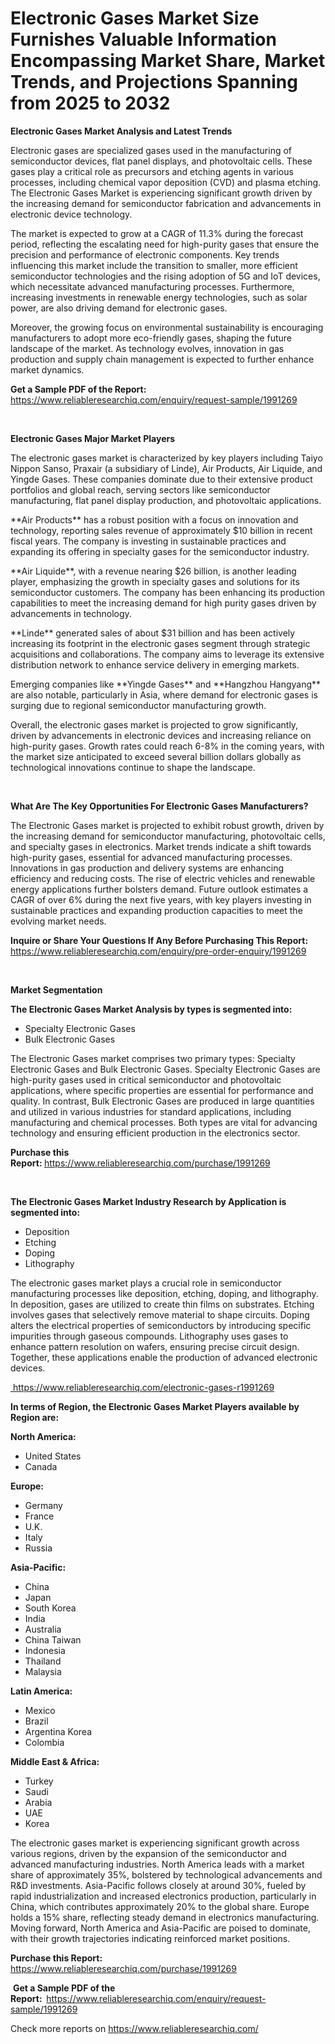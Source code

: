 <p><h1>Electronic Gases Market Size Furnishes Valuable Information Encompassing Market Share, Market Trends, and Projections Spanning from 2025 to 2032</h1></p><p><strong>Electronic Gases Market Analysis and Latest Trends</strong></p>
<p><p>Electronic gases are specialized gases used in the manufacturing of semiconductor devices, flat panel displays, and photovoltaic cells. These gases play a critical role as precursors and etching agents in various processes, including chemical vapor deposition (CVD) and plasma etching. The Electronic Gases Market is experiencing significant growth driven by the increasing demand for semiconductor fabrication and advancements in electronic device technology.</p><p>The market is expected to grow at a CAGR of 11.3% during the forecast period, reflecting the escalating need for high-purity gases that ensure the precision and performance of electronic components. Key trends influencing this market include the transition to smaller, more efficient semiconductor technologies and the rising adoption of 5G and IoT devices, which necessitate advanced manufacturing processes. Furthermore, increasing investments in renewable energy technologies, such as solar power, are also driving demand for electronic gases. </p><p>Moreover, the growing focus on environmental sustainability is encouraging manufacturers to adopt more eco-friendly gases, shaping the future landscape of the market. As technology evolves, innovation in gas production and supply chain management is expected to further enhance market dynamics.</p></p>
<p><strong>Get a Sample PDF of the Report:&nbsp;</strong> <a href="https://www.reliableresearchiq.com/enquiry/request-sample/1991269?utm_campaign=3350&utm_medium=2&utm_source=Github&utm_content=ia&utm_term=31032025&utm_id=electronic-gases">https://www.reliableresearchiq.com/enquiry/request-sample/1991269</a></p>
<p>&nbsp;</p>
<p><strong>Electronic Gases Major Market Players</strong></p>
<p><p>The electronic gases market is characterized by key players including Taiyo Nippon Sanso, Praxair (a subsidiary of Linde), Air Products, Air Liquide, and Yingde Gases. These companies dominate due to their extensive product portfolios and global reach, serving sectors like semiconductor manufacturing, flat panel display production, and photovoltaic applications.</p><p>**Air Products** has a robust position with a focus on innovation and technology, reporting sales revenue of approximately $10 billion in recent fiscal years. The company is investing in sustainable practices and expanding its offering in specialty gases for the semiconductor industry.</p><p>**Air Liquide**, with a revenue nearing $26 billion, is another leading player, emphasizing the growth in specialty gases and solutions for its semiconductor customers. The company has been enhancing its production capabilities to meet the increasing demand for high purity gases driven by advancements in technology.</p><p>**Linde** generated sales of about $31 billion and has been actively increasing its footprint in the electronic gases segment through strategic acquisitions and collaborations. The company aims to leverage its extensive distribution network to enhance service delivery in emerging markets.</p><p>Emerging companies like **Yingde Gases** and **Hangzhou Hangyang** are also notable, particularly in Asia, where demand for electronic gases is surging due to regional semiconductor manufacturing growth.</p><p>Overall, the electronic gases market is projected to grow significantly, driven by advancements in electronic devices and increasing reliance on high-purity gases. Growth rates could reach 6-8% in the coming years, with the market size anticipated to exceed several billion dollars globally as technological innovations continue to shape the landscape.</p></p>
<p>&nbsp;</p>
<p><strong>What Are The Key Opportunities For Electronic Gases Manufacturers?</strong></p>
<p><p>The Electronic Gases market is projected to exhibit robust growth, driven by the increasing demand for semiconductor manufacturing, photovoltaic cells, and specialty gases in electronics. Market trends indicate a shift towards high-purity gases, essential for advanced manufacturing processes. Innovations in gas production and delivery systems are enhancing efficiency and reducing costs. The rise of electric vehicles and renewable energy applications further bolsters demand. Future outlook estimates a CAGR of over 6% during the next five years, with key players investing in sustainable practices and expanding production capacities to meet the evolving market needs.</p></p>
<p><strong>Inquire or Share Your Questions If Any Before Purchasing This Report:</strong> <a href="https://www.reliableresearchiq.com/enquiry/pre-order-enquiry/1991269?utm_campaign=3350&utm_medium=2&utm_source=Github&utm_content=ia&utm_term=31032025&utm_id=electronic-gases">https://www.reliableresearchiq.com/enquiry/pre-order-enquiry/1991269</a></p>
<p>&nbsp;</p>
<p><strong>Market Segmentation</strong></p>
<p><strong>The Electronic Gases Market Analysis by types is segmented into:</strong></p>
<p><ul><li>Specialty Electronic Gases</li><li>Bulk Electronic Gases</li></ul></p>
<p><p>The Electronic Gases market comprises two primary types: Specialty Electronic Gases and Bulk Electronic Gases. Specialty Electronic Gases are high-purity gases used in critical semiconductor and photovoltaic applications, where specific properties are essential for performance and quality. In contrast, Bulk Electronic Gases are produced in large quantities and utilized in various industries for standard applications, including manufacturing and chemical processes. Both types are vital for advancing technology and ensuring efficient production in the electronics sector.</p></p>
<p><strong>Purchase this Report:&nbsp;</strong><a href="https://www.reliableresearchiq.com/purchase/1991269?utm_campaign=3350&utm_medium=2&utm_source=Github&utm_content=ia&utm_term=31032025&utm_id=electronic-gases">https://www.reliableresearchiq.com/purchase/1991269</a></p>
<p>&nbsp;</p>
<p><strong>The Electronic Gases Market Industry Research by Application is segmented into:</strong></p>
<p><ul><li>Deposition</li><li>Etching</li><li>Doping</li><li>Lithography</li></ul></p>
<p><p>The electronic gases market plays a crucial role in semiconductor manufacturing processes like deposition, etching, doping, and lithography. In deposition, gases are utilized to create thin films on substrates. Etching involves gases that selectively remove material to shape circuits. Doping alters the electrical properties of semiconductors by introducing specific impurities through gaseous compounds. Lithography uses gases to enhance pattern resolution on wafers, ensuring precise circuit design. Together, these applications enable the production of advanced electronic devices.</p></p>
<p><a href="https://www.reliableresearchiq.com/electronic-gases-r1991269?utm_campaign=3350&utm_medium=2&utm_source=Github&utm_content=ia&utm_term=31032025&utm_id=electronic-gases">&nbsp;https://www.reliableresearchiq.com/electronic-gases-r1991269</a></p>
<p><strong>In terms of Region, the Electronic Gases Market Players available by Region are:</strong></p>
<p>
    <p> <strong> North America: </strong>
        <ul>
            <li>United States</li>
            <li>Canada</li>
        </ul>
        </p> 
    <p> <strong> Europe: </strong>
        <ul>
            <li>Germany</li>
            <li>France</li>
            <li>U.K.</li>
            <li>Italy</li>
            <li>Russia</li>
        </ul>
        </p> 
    <p> <strong> Asia-Pacific: </strong>
        <ul>
            <li>China</li>
            <li>Japan</li>
            <li>South Korea</li>
            <li>India</li>
            <li>Australia</li>
            <li>China Taiwan</li>
            <li>Indonesia</li>
            <li>Thailand</li>
            <li>Malaysia</li>
        </ul>
        </p> 
    <p> <strong> Latin America: </strong>
        <ul>
            <li>Mexico</li>
            <li>Brazil</li>
            <li>Argentina Korea</li>
            <li>Colombia</li>
        </ul>
        </p> 
    <p> <strong> Middle East & Africa: </strong>
        <ul>
            <li>Turkey</li>
            <li>Saudi</li>
            <li>Arabia</li>
            <li>UAE</li>
            <li>Korea</li>
        </ul>
    </p>
    </p>
<p><p>The electronic gases market is experiencing significant growth across various regions, driven by the expansion of the semiconductor and advanced manufacturing industries. North America leads with a market share of approximately 35%, bolstered by technological advancements and R&D investments. Asia-Pacific follows closely at around 30%, fueled by rapid industrialization and increased electronics production, particularly in China, which contributes approximately 20% to the global share. Europe holds a 15% share, reflecting steady demand in electronics manufacturing. Moving forward, North America and Asia-Pacific are poised to dominate, with their growth trajectories indicating reinforced market positions.</p></p>
<p><strong>Purchase this Report: </strong><a href="https://www.reliableresearchiq.com/purchase/1991269?utm_campaign=3350&utm_medium=2&utm_source=Github&utm_content=ia&utm_term=31032025&utm_id=electronic-gases">https://www.reliableresearchiq.com/purchase/1991269</a></p>
<p>&nbsp;<strong>Get a Sample PDF of the Report:&nbsp;&nbsp;</strong><a href="https://www.reliableresearchiq.com/enquiry/request-sample/1991269?utm_campaign=3350&utm_medium=2&utm_source=Github&utm_content=ia&utm_term=31032025&utm_id=electronic-gases">https://www.reliableresearchiq.com/enquiry/request-sample/1991269</a></p>
<p><strong></strong></p>
<p>Check more reports on <a href="https://www.reliableresearchiq.com/?utm_campaign=3350&utm_medium=2&utm_source=Github&utm_content=ia&utm_term=31032025&utm_id=electronic-gases">https://www.reliableresearchiq.com/</a></p>